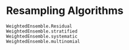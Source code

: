 # Resampling Algorithms

```@docs
WeightedEnsemble.Residual
WeightedEnsemble.stratified
WeightedEnsemble.systematic
WeightedEnsemble.multinomial
```